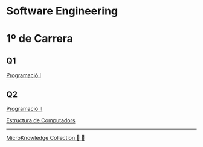 # Software Engineering

# 1º de Carrera

## Q1

[Programació I](Software%20Engineering%2094191fd040e84ed4adbbf1015ea1ecd6/Programacio%CC%81%20I%2023ef4c26da4848b893e1641cd2b47640.md)

## Q2

[Programació II](Software%20Engineering%2094191fd040e84ed4adbbf1015ea1ecd6/Programacio%CC%81%20II%204c724ace7dcf49d0b839844b92210600.md)

[Estructura de Computadors](Software%20Engineering%2094191fd040e84ed4adbbf1015ea1ecd6/Estructura%20de%20Computadors%20987cc6f2a76a4b73b12272076e5c5502.md)

---

[MicroKnowledge Collection 🧠 📖](Software%20Engineering%2094191fd040e84ed4adbbf1015ea1ecd6/MicroKnowledge%20Collection%20%F0%9F%A7%A0%20%F0%9F%93%96%20def5bec3158442f1a75edffb30ffe630.csv)
